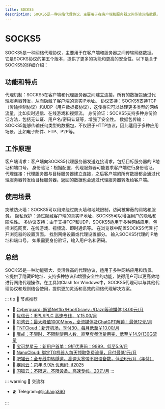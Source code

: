 ```yaml
---
title: SOCKS5 
description: SOCKS5是一种网络代理协议，主要用于在客户端和服务器之间传输网络数据。它是SOCKS协议的第五个版本，提供了更多的功能和更高的安全性。
---
```


# SOCKS5
SOCKS5是一种网络代理协议，主要用于在客户端和服务器之间传输网络数据。它是SOCKS协议的第五个版本，提供了更多的功能和更高的安全性。以下是关于SOCKS5的详细介绍：

## 功能和特点
代理机制：SOCKS5在客户端和代理服务器之间建立连接，所有的数据包通过代理服务器转发，从而隐藏了客户端的真实IP地址。
协议支持：SOCKS5支持TCP（传输控制协议）和UDP（用户数据报协议），这使得它可以处理更多类型的网络流量，比如实时通信、在线游戏和视频流。
身份验证：SOCKS5支持多种身份验证方法，包括无认证、用户名/密码认证等，增强了安全性。
数据包传输：SOCKS5能够传输任何类型的数据包，不仅限于HTTP协议，因此适用于多种应用场景，比如电子邮件、FTP、P2P等。
## 工作原理
客户端请求：客户端向SOCKS5代理服务器发送连接请求，包括目标服务器的IP地址和端口号。
身份验证：根据配置，代理服务器可能要求客户端进行身份验证。
代理连接：代理服务器与目标服务器建立连接，之后客户端的所有数据都会通过代理服务器转发给目标服务器，返回的数据也会通过代理服务器转发给客户端。
## 使用场景
突破防火墙：SOCKS5可以用来绕过防火墙和地域限制，访问被屏蔽的网站和服务。
隐私保护：通过隐藏客户端的真实IP地址，SOCKS5可以增强用户的隐私和匿名性。
多协议支持：由于支持TCP和UDP，SOCKS5适用于多种网络应用，包括浏览网页、在线游戏、视频流、即时通讯等。
在浏览器中配置SOCKS5代理
打开浏览器的设置页面。
找到网络设置或代理设置部分。
输入SOCKS5代理的IP地址和端口号。
如果需要身份验证，输入用户名和密码。
## 总结
SOCKS5是一种功能强大、灵活性高的代理协议，适用于多种网络应用和场景。它提供了隐藏IP地址、支持多种协议和增强安全性的功能，使得用户可以更高效地进行网络代理操作。在工具如Clash for Windows中，SOCKS5代理可以与其他代理协议和规则结合使用，提供更加灵活和高效的网络代理解决方案。

::: tip 🎉 节点推荐
- 🚀 [Cyberguard: 解锁Netflix/Hbo/Disney+/Dazn等流媒体,18.00元/月](https://www.cyberguard.best/#/register?code=XsreC0T5)<br>
- 🚀 [优信云：IEPL/IPLC 高速专线，￥15.00/月](https://www.优信云.com/#/register?code=JRtE5uIV)<br>
- 🚀 [尔湾云：最大峰值1000Mbps，全流媒体及ChatGPT解锁！最低12元/月](https://erwan6.net/auth/register?code=BoObCd)<br>
- 🚀 [TNTCloud：新开机场，季付30，每月低至￥10.00/月](https://haibing822.tntvipaff.cc/#/register?code=GtjJVgml)<br>
- 🚀 [魔戒：不限时，不限制使用人数，直至套餐流量用完，低至￥14.9/130G流量](https://mojie.app/#/register?code=sSdtPtLo)<br>
- 🚀 [宝可梦星云：新用户首单：9折优惠码：9999，低至5.9/月 ](https://love.521pokemon.com/register?code=56ERkkxp)<br>
- 🚀 [NanoCloud: 绑定TG机器人每天领取免费流量，月付最低1元/月](https://edu.uodoo.bid/auth/register?code=JMiOQDHf)<br>
- 🚀 [肥猫云：全专线中转隧道，高速大宽带不限设备数，低至6元/月（年付）](https://fchb1188.fcvipaff.cc/register?aff=X1vZd2wf)<br>
- 🚀 [疾风云：包年 6.9折 优惠码: jf2025](https://homes.tr25.cn?code=ReCm)<br>
- 🚀 [闪狐云：不限速，不限设备。高速专线。20元/月](https://inv02.ffaff.cc/register?aff=WQApz2pv)
:::

::: warning  💬 交流群

- 🫂 Telegram:[@jichang360](https://t.me/jichang360)

:::